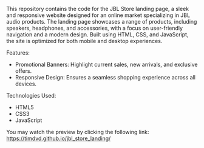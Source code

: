 This repository contains the code for the JBL Store landing page, 
a sleek and responsive website designed for an online market specializing 
in JBL audio products. The landing page showcases a range of products, 
including speakers, headphones, and accessories, with a focus on user-friendly 
navigation and a modern design. Built using HTML, CSS, and JavaScript, the site is optimized for both mobile and desktop experiences.

Features:
 - Promotional Banners: Highlight current sales, new arrivals, and exclusive offers.
 - Responsive Design: Ensures a seamless shopping experience across all devices.
   
Technologies Used:
 - HTML5
 - CSS3
 - JavaScript

You may watch the preview by clicking the following link: https://timdvd.github.io/jbl_store_landing/
